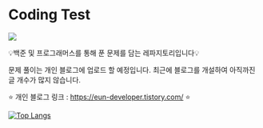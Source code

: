 # Coding Test
<img src="https://capsule-render.vercel.app/api?type=waving&color=auto&height=200&section=header&text=Coding Test&fontSize=90" />

💡백준 및 프로그래머스를 통해 푼 문제를 담는 레파지토리입니다💡

문제 풀이는 개인 블로그에 업로드 할 예정입니다.
최근에 블로그를 개설하여 아직까진 글 개수가 많지 않습니다.

⭐ 개인 블로그 링크 : https://eun-developer.tistory.com/
⭐ 

[![Top Langs](https://github-readme-stats.vercel.app/api/top-langs/?username=JjungEeunAae)](https://github.com/anuraghazra/github-readme-stats)

